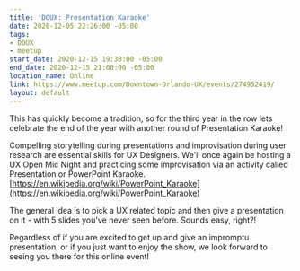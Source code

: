 ```yaml
---
title: 'DOUX: Presentation Karaoke'
date: 2020-12-05 22:26:00 -05:00
tags:
- DOUX
- meetup
start_date: 2020-12-15 19:30:00 -05:00
end_date: 2020-12-15 21:00:00 -05:00
location_name: Online
link: https://www.meetup.com/Downtown-Orlando-UX/events/274952419/
layout: default
---
```


This has quickly become a tradition, so for the third year in the row lets celebrate the end of the year with another round of Presentation Karaoke!

Compelling storytelling during presentations and improvisation during user research are essential skills for UX Designers. We'll once again be hosting a UX Open Mic Night and practicing some improvisation via an activity called Presentation or PowerPoint Karaoke. [https://en.wikipedia.org/wiki/PowerPoint_Karaoke](https://en.wikipedia.org/wiki/PowerPoint_Karaoke)

The general idea is to pick a UX related topic and then give a presentation on it - with 5 slides you've never seen before. Sounds easy, right?!

Regardless of if you are excited to get up and give an impromptu presentation, or if you just want to enjoy the show, we look forward to seeing you there for this online event!